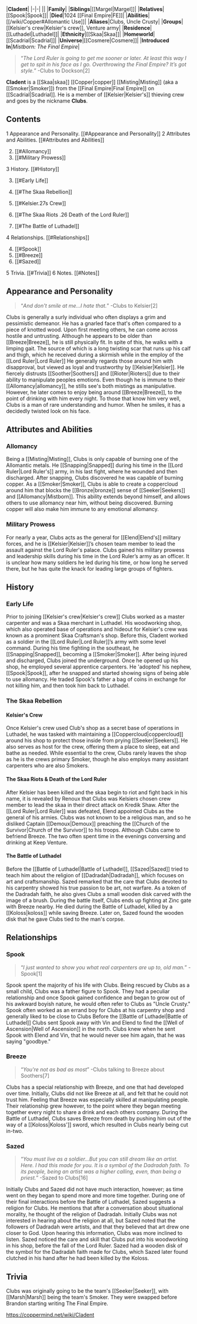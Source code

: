 |**Cladent**|
|-|-|
||
|**Family**|
|**Siblings**|[[Margel\|Margel]]|
|**Relatives**|[[Spook\|Spook]]|
|**Died**|1024 [[Final Empire\|FE]]|
|**Abilities**|[[/wiki/Copper#Allomantic Use]]|
|**Aliases**|Clubs, Uncle Crusty|
|**Groups**|[[Kelsier's crew\|Kelsier's crew]], Venture army|
|**Residence**|[[Luthadel\|Luthadel]]|
|**Ethnicity**|[[Skaa\|Skaa]]|
|**Homeworld**|[[Scadrial\|Scadrial]]|
|**Universe**|[[Cosmere\|Cosmere]]|
|**Introduced In**|*Mistborn: The Final Empire*|

>“*The Lord Ruler is going to get me sooner or later. At least this way I get to spit in his face as I go. Overthrowing the Final Empire? It’s got style.*”
\-Clubs to Dockson[2]


**Cladent** is a [[Skaa\|skaa]] [[Copper\|copper]] [[Misting\|Misting]] (aka a [[Smoker\|Smoker]]) from the [[Final Empire\|Final Empire]] on [[Scadrial\|Scadrial]]. He is a member of [[Kelsier\|Kelsier's]] thieving crew and goes by the nickname **Clubs**.

## Contents

1 Appearance and Personality. [[#Appearance and Personality]] 
2 Attributes and Abilities. [[#Attributes and Abilities]] 

2. [[#Allomancy]] 
2. [[#Military Prowess]] 


3 History. [[#History]] 

3. [[#Early Life]] 
3. [[#The Skaa Rebellion]] 

3. [[#Kelsier.27s Crew]] 
3. [[#The Skaa Riots .26 Death of the Lord Ruler]] 
3. [[#The Battle of Luthadel]] 




4 Relationships. [[#Relationships]] 

4. [[#Spook]] 
4. [[#Breeze]] 
4. [[#Sazed]] 


5 Trivia. [[#Trivia]] 
6 Notes. [[#Notes]] 


## Appearance and Personality
>“*And don't smile at me...I hate that.*”
\-Clubs to Kelsier[2]


Clubs is generally a surly individual who often displays a grim and pessimistic demeanor. He has a gnarled face that's often compared to a piece of knotted wood. Upon first meeting others, he can come across hostile and untrusting. Although he appears to be older than [[Breeze\|Breeze]], he is still physically fit. In spite of this, he walks with a limping gait. The source of which is a long twisting scar that runs up his calf and thigh, which he received during a skirmish while in the employ of the [[Lord Ruler\|Lord Ruler]] He generally regards those around him with disapproval, but viewed as loyal and trustworthy by [[Kelsier\|Kelsier]]. He fiercely distrusts [[Soother\|Soothers]] and [[Rioter\|Rioters]] due to their ability to manipulate peoples emotions. Even though he is immune to their [[Allomancy\|allomancy]], he stills see's both mistings as manipulative. However, he later comes to enjoy being around [[Breeze\|Breeze]], to the point of drinking with him every night.
To those that know him very well, Clubs is a man of rare understanding and humor. When he smiles, it has a decidedly twisted look on his face. 

## Attributes and Abilities
 
### Allomancy
Being a [[Misting\|Misting]], Clubs is only capable of burning one of the Allomantic metals. He [[Snapping\|Snapped]] during his time in the [[Lord Ruler\|Lord Ruler's]] army, in his last fight, where he wounded and then discharged. After snapping, Clubs discovered he was capable of burning copper. As a [[Smoker\|Smoker]], Clubs is able to create a coppercloud around him that blocks the [[Bronze\|bronze]] sense of [[Seeker\|Seekers]] and [[Allomancy\|Mistborn]]. This ability extends beyond himself, and allows others to use allomancy near him, without being discovered. Burning copper will also make him immune to any emotional allomancy.

### Military Prowess
For nearly a year, Clubs acts as the general for [[Elend\|Elend's]] military forces, and he is [[Kelsier\|Kelsier]]’s chosen team member to lead the assault against the Lord Ruler's palace. Clubs gained his military prowess and leadership skills during his time in the Lord Ruler’s army as an officer. It is unclear how many soldiers he led during his time, or how long he served there, but he has quite the knack for leading large groups of fighters.

## History
### Early Life
Prior to joining [[Kelsier's crew\|Kelsier's crew]] Clubs worked as a master carpenter and was a Skaa merchant in Luthadel. His woodworking shop, which also operated base of operations and hideout for Kelsier's crew was known as a prominent Skaa Craftsman's shop. Before this, Cladent worked as a soldier in the [[Lord Ruler\|Lord Ruler]]’s army with some level command. During his time fighting in the southeast, he [[Snapping\|Snapped]], becoming a [[Smoker\|Smoker]]. After being injured and discharged, Clubs joined the underground. Once he opened up his shop, he employed several apprentice carpenters. He 'adopted' his nephew, [[Spook\|Spook]], after he snapped and started showing signs of being able to use allomancy. He traded Spook's father a bag of coins in exchange for not killing him, and then took him back to Luthadel.

### The Skaa Rebellion
#### Kelsier's Crew
 
Once Kelsier's crew used Club's shop as a secret base of operations in Luthadel, he was tasked with maintaining a [[Coppercloud\|coppercloud]] around his shop to protect those inside from prying [[Seeker\|Seekers]]. He also serves as host for the crew, offering them a place to sleep, eat and bathe as needed. While essential to the crew, Clubs rarely leaves the shop as he is the crews primary Smoker, though he also employs many assistant carpenters who are also Smokers.

#### The Skaa Riots & Death of the Lord Ruler
After Kelsier has been killed and the skaa begin to riot and fight back in his name, it is revealed by Renoux that Clubs was Kelsiers chosen crew member to lead the skaa in their direct attack on Kredik Shaw. After the [[Lord Ruler\|Lord Ruler]] was defeated, Elend appointed Clubs as the general of his armies.
Clubs was not known to be a religious man, and so he disliked Captain [[Demoux\|Demoux]] preaching the [[Church of the Survivor\|Church of the Survivor]] to his troops.
Although Clubs came to befriend Breeze. The two often spent time in the evenings conversing and drinking at Keep Venture.

#### The Battle of Luthadel
Before the [[Battle of Luthadel\|Battle of Luthadel]], [[Sazed\|Sazed]] tried to teach him about the religion of [[Dadradah\|Dadradah]], which focuses on art and craftsmanship. Sazed remarked that the care that Clubs devoted to his carpentry showed his true passion to be art, not warfare. As a token of the Dadradah faith, he also gives Clubs a small wooden disk carved with the image of a brush. During the battle itself, Clubs ends up fighting at Zinc gate with Breeze nearby.
He died during the Battle of Luthadel, killed by a [[Koloss\|koloss]] while saving Breeze. Later on, Sazed found the wooden disk that he gave Clubs tied to the man's corpse.

## Relationships
### Spook
>“*I just wanted to show you what real carpenters are up to, old man.*”
\-Spook[1]


Spook spent the majority of his life with Clubs. Being rescued by Clubs as a small child, Clubs was a father figure to Spook. They had a peculiar relationship and once Spook gained confidence and began to grow out of his awkward boyish nature, he would often refer to Clubs as "Uncle Crusty." Spook often worked as an errand boy for Clubs at his carpentry shop and generally liked to be close to Clubs Before the [[Battle of Luthadel\|Battle of Luthadel]] Clubs sent Spook away with Vin and Elend to find the [[Well of Ascension\|Well of Ascension]] in the north. Clubs knew when he sent Spook with Elend and Vin, that he would never see him again, that he was saying "goodbye."

### Breeze
>“*You're not as bad as most*”
\-Clubs talking to Breeze about Soothers[7]


Clubs has a special relationship with Breeze, and one that had developed over time. Initially, Clubs did not like Breeze at all, and felt that he could not trust him. Feeling that Breeze was especially skilled at manipulating people. Their relationship grew however, to the point where they began meeting together every night to share a drink and each others company. During the Battle of Luthadel, Clubs saves Breeze from death by pushing him out of the way of a [[Koloss\|Koloss']] sword, which resulted in Clubs nearly being cut in-two.

### Sazed
>“*You must live as a soldier...But you can still dream like an artist. Here. I had this made for you. It is a symbol of the Dadradah faith. To its people, being an artist was a higher calling, even, than being a priest.*”
\-Sazed to Clubs[16]


Initially Clubs and Sazed did not have much interaction, however; as time went on they began to spend more and more time together. During one of their final interactions before the Battle of Luthadel, Sazed suggests a religion for Clubs. He mentions that after a conversation about situational morality, he thought of the religion of Dadradah. Initially Clubs was not interested in hearing about the religion at all, but Sazed noted that the followers of Dadradah were artists, and that they believed that art drew one closer to God. Upon hearing this information, Clubs was more inclined to listen. Sazed noticed the care and skill that Clubs put into his woodworking in his shop, before the fall of the Lord Ruler. Sazed had a wooden disk of the symbol for the Dadradah faith made for Clubs, which Sazed later found clutched in his hand after he had been killed by the Koloss.

## Trivia
Clubs was originally going to be the team's [[Seeker\|Seeker]], with [[Marsh\|Marsh]] being the team's Smoker. They were swapped before Brandon starting writing The Final Empire.


https://coppermind.net/wiki/Cladent